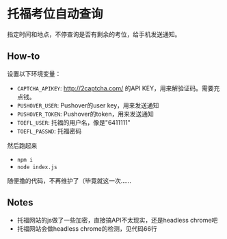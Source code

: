 # 托福考位自动查询

指定时间和地点，不停查询是否有剩余的考位，给手机发送通知。

## How-to

设置以下环境变量：

- `CAPTCHA_APIKEY`: http://2captcha.com/ 的API KEY，用来解验证码。需要充点钱。
- `PUSHOVER_USER`: Pushover的user key，用来发送通知
- `PUSHOVER_TOKEN`: Pushover的token，用来发送通知
- `TOEFL_USER`: 托福的用户名，像是"6411111"
- `TOEFL_PASSWD`: 托福密码

然后跑起来

- `npm i`
- `node index.js`


随便撸的代码，不再维护了（毕竟就这一次……


## Notes

- 托福网站的js做了一些加密，直接搞API不太现实，还是headless chrome吧
- 托福网站会做headless chrome的检测，见代码66行
